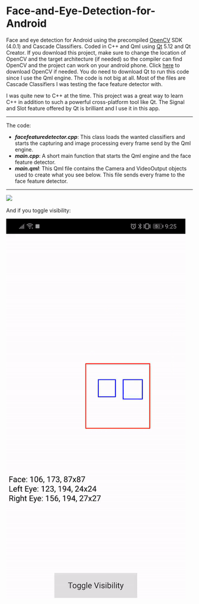 # Face-and-Eye-Detection-for-Android
Face and eye detection for Android using the precompiled [OpenCV](https://opencv.org/) SDK (4.0.1) and Cascade Classifiers. Coded in C++ and Qml using [Qt](qt.io) 5.12 and Qt Creator. If you download this project, make sure to change the location of OpenCV and the target architecture (if needed) so the compiler can find OpenCV and the project can work on your android phone. Click [here](https://opencv.org/releases/) to download OpenCV if needed. You do need to download Qt to run this code since I use the Qml engine. The code is not big at all. Most of the files are Cascade Classifiers I was testing the face feature detector with.

I was quite new to C++ at the time. This project was a great way to learn C++ in addition to such a powerful cross-platform tool like Qt. The Signal and Slot feature offered by Qt is brilliant and I use it in this app.

___

The code:
* *__facefeaturedetector.cpp__*: This class loads the wanted classifiers and starts the capturing and image processing every frame send by the Qml engine.
* *__main.cpp__*: A short main function that starts the Qml engine and the face feature detector.
* *__main.qml__*: This Qml file contains the Camera and VideoOutput objects used to create what you see below. This file sends every frame to the face feature detector.

___

![](face&eye_visible.gif)

And if you toggle visibility:

![](face&eye.gif)